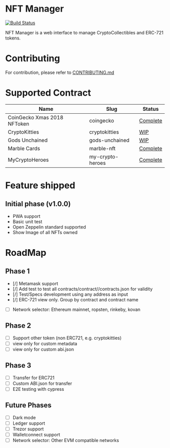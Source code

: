 # NFT Manager

[![Build Status](https://travis-ci.org/coingecko/nft-manager.svg?branch=master)](https://travis-ci.org/coingecko/nft-manager)

NFT Manager is a web interface to manage CryptoCollectibles and ERC-721 tokens.

# Contributing

For contribution, please refer to [CONTRIBUTING.md](CONTRIBUTING.md)

# Supported Contract

| Name                        | Slug             | Status                                              |
| --------------------------- | ---------------- | --------------------------------------------------- |
| CoinGecko Xmas 2018 NFToken | coingecko        | [Complete](src/contracts/contract/coingecko)        |
| CryptoKitties               | cryptokitties    | [WIP](src/contracts/contract/cryptokitties)         |
| Gods Unchained              | gods-unchained   | [WIP](src/contracts/contract/gods-unchained)        |
| Marble Cards                | marble-nft       | [Complete](src/contracts/contract/marble-nft)       |
| MyCryptoHeroes              | my-crypto-heroes | [Complete](src/contracts/contract/my-crypto-heroes) |

# Feature shipped

## Initial phase (v1.0.0)

- PWA support
- Basic unit test
- Open Zeppelin standard supported
- Show Image of all NFTs owned

# RoadMap

## Phase 1

- [/] Metamask support
- [/] Add test to test all contracts/contract/<nft>/contracts.json for validity
- [/] Test/Specs development using any address as input
- [/] ERC-721 view only. Group by contract and contract name
- [ ] Network selector: Ethereum mainnet, ropsten, rinkeby, kovan

## Phase 2

- [ ] Support other token (non ERC721, e.g. cryptokitties)
- [ ] view only for custom metadata
- [ ] view only for custom abi.json

## Phase 3

- [ ] Transfer for ERC721
- [ ] Custom ABI.json for transfer
- [ ] E2E testing with cypress

## Future Phases

- [ ] Dark mode
- [ ] Ledger support
- [ ] Trezor support
- [ ] Walletconnect support
- [ ] Network selector: Other EVM compatible networks
